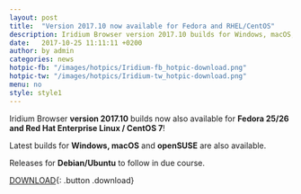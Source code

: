 ```yaml
---
layout: post
title:  "Version 2017.10 now available for Fedora and RHEL/CentOS"
description: Iridium Browser version 2017.10 builds for Windows, macOS, openSUSE Leap 42.2/42.3/Tumbleweed, Fedora 25/26 and RHEL/CentOS 7 now available! Releases for Debian/Ubuntu to follow.
date:   2017-10-25 11:11:11 +0200
author:	by admin
categories: news
hotpic-fb: "/images/hotpics/Iridium-fb_hotpic-download.png"
hotpic-tw: "/images/hotpics/Iridium-tw_hotpic-download.png"
menu: no
style: style1
---
```


Iridium Browser **version 2017.10** builds now also available for  **Fedora 25/26 and Red Hat Enterprise Linux / CentOS 7**!     
<!--break-->
Latest builds for **Windows, macOS** and **openSUSE** are also available.     

Releases for **Debian/Ubuntu** to follow in due course.    
          
[DOWNLOAD](/downloads/index.html "download Iridium Browser"){: .button .download}     
